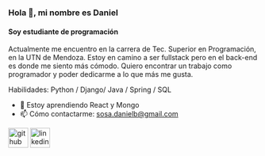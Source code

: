 ### Hola 👋, mi nombre es Daniel
#### Soy estudiante de programación
Actualmente me encuentro en la carrera de Tec. Superior en Programación, en la UTN de Mendoza. Estoy en camino a ser fullstack pero en el back-end es donde me siento más cómodo. Quiero encontrar un trabajo como programador y poder dedicarme a lo que más me gusta.

Habilidades: Python / Django/ Java / Spring / SQL

- 🌱 Estoy aprendiendo React y Mongo 
- 📫 Cómo contactarme: sosa.danielb@gmail.com 


[<img src='https://cdn.jsdelivr.net/npm/simple-icons@3.0.1/icons/github.svg' alt='github' height='40'>](https://github.com/sosadaniel)  [<img src='https://cdn.jsdelivr.net/npm/simple-icons@3.0.1/icons/linkedin.svg' alt='linkedin' height='40'>](https://www.linkedin.com/in/https://www.linkedin.com/in/sosa-danielb//)  

